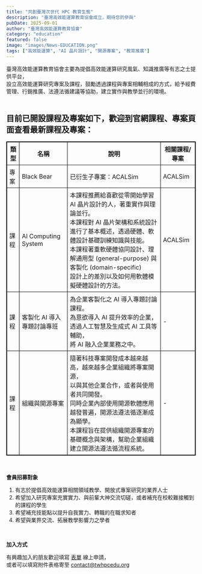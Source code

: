 ```yaml
---
title: "共創臺灣次世代 HPC 教育生態"
description: "臺灣高效能運算教育協會成立，期待您的參與"
pubDate: 2025-09-01
author: "臺灣高效能運算教育協會"
category: "education"
featured: false
image: "images/News-EDUCATION.png"
tags: ["高效能運算", "AI 晶片設計", "開源專案", "教育推廣"]
---
```


臺灣高效能運算教育協會主要為提倡高效能運算研究風氣、知識推廣等有志之士提供平台，  
設立高效能運算研究專案及課程，鼓勵透過課程與專案相輔相成的方式，給予經費管理、行銷推廣、法遵法循建議等協助，建立實作與教學並行的環境。  
<br>

## 目前已開設課程及專案如下，歡迎到官網課程、專案頁面查看最新課程及專案：

<table border="1" style="border-collapse: collapse; border: 1.5px solid black; width: 100%;">
  <tr>
    <th style="border:1px solid black; padding:6px;">類型</th>
    <th style="border:1px solid black; padding:6px;">名稱</th>
    <th style="border:1px solid black; padding:6px;">說明</th>
    <th style="border:1px solid black; padding:6px;">相關課程/專案</th>
  </tr>
  <tr>
    <td style="border:1px solid black; padding:6px;">專案</td>
    <td style="border:1px solid black; padding:6px;">Black Bear</td>
    <td style="border:1px solid black; padding:6px;">已衍生子專案：ACALSim</td>
    <td style="border:1px solid black; padding:6px;">ACALSim</td>
  </tr>
  <tr>
    <td style="border:1px solid black; padding:6px;">課程</td>
    <td style="border:1px solid black; padding:6px;">AI Computing System</td>
    <td style="border:1px solid black; padding:6px;">
      本課程推薦給喜歡從零開始學習 AI 晶片設計的人，著重實作與理論並行。<br>
      本課程對 AI 晶片架構和系統設計進行了基本概述，透過硬體、軟體設計基礎訓練知識與技能。<br>
      本課程著重軟硬體協同設計、理解通用型 (general-purpose) 與客製化 (domain-specific)<br>
      設計上的差別以及如何用軟體模擬硬體設計的方法。
    </td>
    <td style="border:1px solid black; padding:6px;">ACALSim</td>
  </tr>
  <tr>
    <td style="border:1px solid black; padding:6px;">課程</td>
    <td style="border:1px solid black; padding:6px;">客製化 AI 導入專題討論專班</td>
    <td style="border:1px solid black; padding:6px;">
      為企業客製化之 AI 導入專題討論課程。<br>
      為意欲導入 AI 提升效率的企業，透過人工智慧及生成式 AI 工具等輔助，<br>
      將 AI 融入企業業務之中。
    </td>
    <td style="border:1px solid black; padding:6px;">-</td>
  </tr>
  <tr>
    <td style="border:1px solid black; padding:6px;">課程</td>
    <td style="border:1px solid black; padding:6px;">組織與開源專案</td>
    <td style="border:1px solid black; padding:6px;">
      隨著科技專案開發成本越來越高，越來越多企業組織將專案開源，<br>
      以與其他企業合作，或者與使用者共同開發。<br>
      同時企業內部使用開源軟體應用越發普遍，開源法遵法循逐漸成為顯學。<br>
      本課程旨在提供組織開源專案的基礎概念與架構，幫助企業組織建立開源法遵法循流程系統。
    </td>
    <td style="border:1px solid black; padding:6px;">-</td>
  </tr>
</table>
<br>

**會員招募對象**

1. 有志於提倡高效能運算相關領域教學、開放式專案研究的業界人士  
2. 希望加入研究專案充實實力、與前輩大神交流切磋，或者補充在校較難接觸到的課程的學生  
3. 希望補充技能點以提升自我實力、轉職的在職求知者  
4. 希望與業界交流、拓展教學影響力之學者  

<br>

**加入方式**

有興趣加入的朋友歡迎填寫 [表單](https://forms.gle/gumwLqEwxqgJz1hs9) 線上申請，  
或者可以填寫附件表格寄至 [contact@twhpcedu.org](mailto:contact@twhpcedu.org)